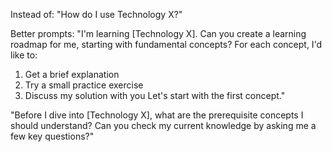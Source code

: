 Instead of:
"How do I use Technology X?"

Better prompts:
"I'm learning [Technology X]. Can you create a learning roadmap for me, starting with fundamental concepts? For each concept, I'd like to:
1. Get a brief explanation
2. Try a small practice exercise
3. Discuss my solution with you
Let's start with the first concept."

"Before I dive into [Technology X], what are the prerequisite concepts I should understand? Can you check my current knowledge by asking me a few key questions?"